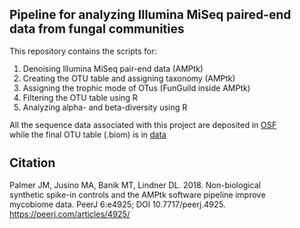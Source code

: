 ## Pipeline for analyzing Illumina MiSeq paired-end data from fungal communities

This repository contains the scripts for:

1) Denoising Illumina MiSeq pair-end data (AMPtk)
2) Creating the OTU table and assigning taxonomy (AMPtk)
3) Assigning the trophic mode of OTus (FunGuild inside AMPtk)
4) Filtering the OTU table using R
4) Analyzing alpha- and beta-diversity using R

All the sequence data associated with this project are deposited in [OSF](https://osf.io) while the final OTU table (.biom) is in [data](https://github.com/camillethuyentruong/amptk_pipeline/tree/master/data)


## Citation
Palmer JM, Jusino MA, Banik MT, Lindner DL. 2018. Non-biological synthetic spike-in controls
        and the AMPtk software pipeline improve mycobiome data. PeerJ 6:e4925;
        DOI 10.7717/peerj.4925. https://peerj.com/articles/4925/
